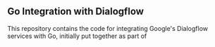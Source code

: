 ## Go Integration with Dialogflow
This repository contains the code for integrating Google's Dialogflow services with Go, initially put together as part of